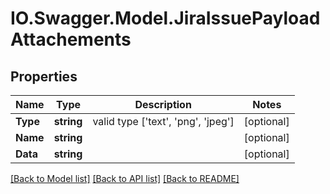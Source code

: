 # IO.Swagger.Model.JiraIssuePayloadAttachements
## Properties

Name | Type | Description | Notes
------------ | ------------- | ------------- | -------------
**Type** | **string** | valid type [&#39;text&#39;, &#39;png&#39;, &#39;jpeg&#39;] | [optional] 
**Name** | **string** |  | [optional] 
**Data** | **string** |  | [optional] 

[[Back to Model list]](../README.md#documentation-for-models) [[Back to API list]](../README.md#documentation-for-api-endpoints) [[Back to README]](../README.md)

